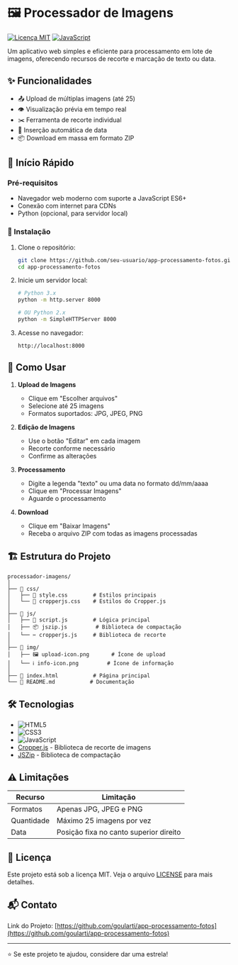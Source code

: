 # 🖼️ Processador de Imagens

[![Licença MIT](https://img.shields.io/badge/license-MIT-blue.svg)](LICENSE)
[![JavaScript](https://img.shields.io/badge/JavaScript-ES6+-yellow.svg)](https://www.javascript.com/)

Um aplicativo web simples e eficiente para processamento em lote de imagens, oferecendo recursos de recorte e marcação de texto ou data.

## ✨ Funcionalidades

- 📤 Upload de múltiplas imagens (até 25)
- 👁️ Visualização prévia em tempo real
- ✂️ Ferramenta de recorte individual
- 📅 Inserção automática de data
- 📦 Download em massa em formato ZIP

## 🚀 Início Rápido

### Pré-requisitos

- Navegador web moderno com suporte a JavaScript ES6+
- Conexão com internet para CDNs
- Python (opcional, para servidor local)

### 🔧 Instalação

1. Clone o repositório:
   ```bash
   git clone https://github.com/seu-usuario/app-processamento-fotos.git
   cd app-processamento-fotos
   ```

2. Inicie um servidor local:
   ```bash
   # Python 3.x
   python -m http.server 8000

   # OU Python 2.x
   python -m SimpleHTTPServer 8000
   ```

3. Acesse no navegador:
   ```
   http://localhost:8000
   ```

## 📖 Como Usar

1. **Upload de Imagens**
   - Clique em "Escolher arquivos"
   - Selecione até 25 imagens
   - Formatos suportados: JPG, JPEG, PNG

2. **Edição de Imagens**
   - Use o botão "Editar" em cada imagem
   - Recorte conforme necessário
   - Confirme as alterações

3. **Processamento**
   - Digite a legenda "texto" ou uma data no formato dd/mm/aaaa
   - Clique em "Processar Imagens"
   - Aguarde o processamento

4. **Download**
   - Clique em "Baixar Imagens"
   - Receba o arquivo ZIP com todas as imagens processadas

## 🏗️ Estrutura do Projeto

```
processador-imagens/
│
├── 📁 css/
│   ├── 🎨 style.css        # Estilos principais
│   └── 🎨 cropperjs.css    # Estilos do Cropper.js
│
├── 📁 js/
│   ├── 🔧 script.js        # Lógica principal
│   ├── 📦 jszip.js         # Biblioteca de compactação
│   └── ✂️ cropperjs.js     # Biblioteca de recorte
│
├── 📁 img/
│   ├── 🖼️ upload-icon.png       # Ícone de upload
│   └── ℹ️ info-icon.png         # Ícone de informação
│
├── 📄 index.html           # Página principal
└── 📝 README.md           # Documentação
```


## 🛠️ Tecnologias

- ![HTML5](https://img.shields.io/badge/HTML5-E34F26?style=flat&logo=html5&logoColor=white)
- ![CSS3](https://img.shields.io/badge/CSS3-1572B6?style=flat&logo=css3&logoColor=white)
- ![JavaScript](https://img.shields.io/badge/JavaScript-F7DF1E?style=flat&logo=javascript&logoColor=black)
- [Cropper.js](https://fengyuanchen.github.io/cropperjs/) - Biblioteca de recorte de imagens
- [JSZip](https://stuk.github.io/jszip/) - Biblioteca de compactação

## ⚠️ Limitações

| Recurso | Limitação |
|---------|-----------|
| Formatos | Apenas JPG, JPEG e PNG |
| Quantidade | Máximo 25 imagens por vez |
| Data | Posição fixa no canto superior direito |

## 📝 Licença

Este projeto está sob a licença MIT. Veja o arquivo [LICENSE](LICENSE) para mais detalhes.

## 📬 Contato

Link do Projeto: [https://github.com/goularti/app-processamento-fotos](https://github.com/goularti/app-processamento-fotos)

---

⭐️ Se este projeto te ajudou, considere dar uma estrela!
